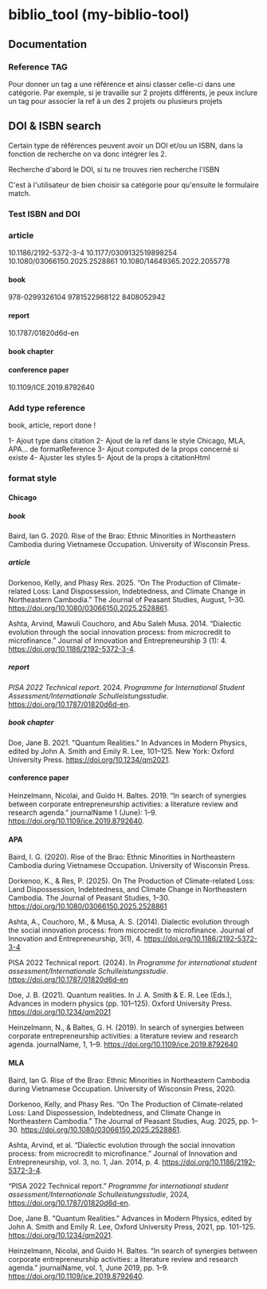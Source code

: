# biblio_tool (my-biblio-tool)

## Documentation

### Reference TAG

Pour donner un tag a une référence et ainsi classer celle-ci dans une catégorie. Par exemple, si je travaille sur 2 projets différents, je peux inclure un tag pour associer la ref à un des 2 projets ou plusieurs projets

## DOI & ISBN search

Certain type de références peuvent avoir un DOI et/ou un ISBN, dans la fonction de recherche on va donc intégrer les 2.

Recherche d'abord le DOI, si tu ne trouves rien recherche l'ISBN

C'est à l'utilisateur de bien choisir sa catégorie pour qu'ensuite le formulaire match.

### Test ISBN and DOI

### article

10.1186/2192-5372-3-4
10.1177/0309132519898254
10.1080/03066150.2025.2528861
10.1080/14649365.2022.2055778

#### book

978-0299326104
9781522968122
8408052942

#### report

10.1787/01820d6d-en

#### book chapter

#### conference paper

10.1109/ICE.2019.8792640

### Add type reference

book, article, report done !

1- Ajout type dans citation
2- Ajout de la ref dans le style Chicago, MLA, APA... de formatReference
3- Ajout computed de la props concerné si existe
4- Ajuster les styles
5- Ajout de la props à citationHtml

### format style

#### Chicago

##### book

Baird, Ian G. 2020. Rise of the Brao: Ethnic Minorities in Northeastern Cambodia during Vietnamese Occupation. University of Wisconsin Press.

##### article

Dorkenoo, Kelly, and Phasy Res. 2025. “On The Production of Climate-related Loss: Land Dispossession, Indebtedness, and Climate Change in Northeastern Cambodia.” The Journal of Peasant Studies, August, 1–30. https://doi.org/10.1080/03066150.2025.2528861.

Ashta, Arvind, Mawuli Couchoro, and Abu Saleh Musa. 2014. “Dialectic evolution through the social innovation process: from microcredit to microfinance.” Journal of Innovation and Entrepreneurship 3 (1): 4. https://doi.org/10.1186/2192-5372-3-4.

##### report

_PISA 2022 Technical report_. 2024. _Programme for International Student Assessment/Internationale Schulleistungsstudie_. https://doi.org/10.1787/01820d6d-en.

##### book chapter

Doe, Jane B. 2021. "Quantum Realities." In Advances in Modern Physics, edited by John A. Smith and Emily R. Lee, 101–125. New York: Oxford University Press. https://doi.org/10.1234/qm2021.

#### conference paper

Heinzelmann, Nicolai, and Guido H. Baltes. 2019. “In search of synergies between corporate entrepreneurship activities: a literature review and research agenda.” journalName 1 (June): 1–9. https://doi.org/10.1109/ice.2019.8792640.

#### APA

Baird, I. G. (2020). Rise of the Brao: Ethnic Minorities in Northeastern Cambodia during Vietnamese Occupation. University of Wisconsin Press.

Dorkenoo, K., & Res, P. (2025). On The Production of Climate-related Loss: Land Dispossession, Indebtedness, and Climate Change in Northeastern Cambodia. The Journal of Peasant Studies, 1–30. https://doi.org/10.1080/03066150.2025.2528861

Ashta, A., Couchoro, M., & Musa, A. S. (2014). Dialectic evolution through the social innovation process: from microcredit to microfinance. Journal of Innovation and Entrepreneurship, 3(1), 4. https://doi.org/10.1186/2192-5372-3-4

PISA 2022 Technical report. (2024). In _Programme for international student assessment/Internationale Schulleistungsstudie_. https://doi.org/10.1787/01820d6d-en

Doe, J. B. (2021). Quantum realities. In J. A. Smith & E. R. Lee (Eds.), Advances in modern physics (pp. 101–125). Oxford University Press. https://doi.org/10.1234/qm2021

Heinzelmann, N., & Baltes, G. H. (2019). In search of synergies between corporate entrepreneurship activities: a literature review and research agenda. journalName, 1, 1–9. https://doi.org/10.1109/ice.2019.8792640

#### MLA

Baird, Ian G. Rise of the Brao: Ethnic Minorities in Northeastern Cambodia during Vietnamese Occupation. University of Wisconsin Press, 2020.

Dorkenoo, Kelly, and Phasy Res. “On The Production of Climate-related Loss: Land Dispossession, Indebtedness, and Climate Change in Northeastern Cambodia.” The Journal of Peasant Studies, Aug. 2025, pp. 1–30. https://doi.org/10.1080/03066150.2025.2528861.

Ashta, Arvind, et al. “Dialectic evolution through the social innovation process: from microcredit to microfinance.” Journal of Innovation and Entrepreneurship, vol. 3, no. 1, Jan. 2014, p. 4. https://doi.org/10.1186/2192-5372-3-4.

“PISA 2022 Technical report.” _Programme for international student assessment/Internationale Schulleistungsstudie_, 2024, https://doi.org/10.1787/01820d6d-en.

Doe, Jane B. "Quantum Realities." Advances in Modern Physics, edited by John A. Smith and Emily R. Lee, Oxford University Press, 2021, pp. 101-125. https://doi.org/10.1234/qm2021.

Heinzelmann, Nicolai, and Guido H. Baltes. “In search of synergies between corporate entrepreneurship activities: a literature review and research agenda.” journalName, vol. 1, June 2019, pp. 1–9. https://doi.org/10.1109/ice.2019.8792640.
